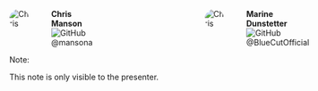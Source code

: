 <!-- .slide: data-background-color="var(--primary)" -->

<style>
.card-wrapper {
  width: 100%;
  display: grid;
  grid-template-columns: repeat(2, 1fr);
  gap: 200px;
}

.card {
  flex-grow: 1;
  display: flex;
  flex-direction: column;
  text-align: left;
  border: none;
}

.profile-wrapper {
  width: 100%;
  display: grid;
  grid-template-columns: 1fr 3fr;
  gap: 40px;
}

.face {
  border-radius: 50%;
}
</style>

<div class="card-wrapper">

  <div class="card">
    <div class="profile-wrapper">
      <div class="card">
        <img class="face" alt="Chris" src="/pp-chris.jpg">
      </div>
      <div class="card">
        <b>Chris Manson</b>
        <div><img alt="GitHub" src="/github-mark-white.svg"> @mansona</div>
      </div>
    </div>
  </div>

  <div class="card">
    <div class="profile-wrapper">
      <div class="card">
        <img class="face" alt="Chris" src="/pp-marine.png">
      </div>
      <div class="card">
        <b>Marine Dunstetter</b>
        <div><img alt="GitHub" src="/github-mark-white.svg"> @BlueCutOfficial</div>
      </div>
    </div>
  </div>

</div>





Note:

This note is only visible to the presenter.

